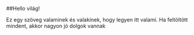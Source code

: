 ##Hello világ!

Ez egy szöveg valaminek és valakinek, hogy legyen itt valami. Ha feltöltött mindent, akkor nagyon jó dolgok vannak
